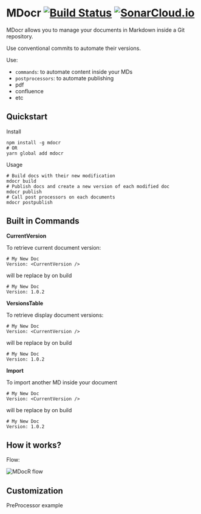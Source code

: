 # MDocr [![Build Status](https://travis-ci.org/loopingz/mdocr.svg?branch=master)](https://travis-ci.org/loopingz/webda) [![SonarCloud.io](https://sonarcloud.io/api/project_badges/measure?project=mdocr&metric=alert_status)](https://sonarcloud.io/dashboard/index/mdocr)

MDocr allows you to manage your documents in Markdown inside a Git repository.

Use conventional commits to automate their versions.

Use:

- `commands`: to automate content inside your MDs
- `postprocessors`: to automate publishing
- pdf
- confluence
- etc

## Quickstart

Install

```
npm install -g mdocr
# OR
yarn global add mdocr
```

Usage

```
# Build docs with their new modification
mdocr build
# Publish docs and create a new version of each modified doc
mdocr publish
# Call post processors on each documents
mdocr postpublish
```

## Built in Commands

**CurrentVersion**

To retrieve current document version:

```
# My New Doc
Version: <CurrentVersion />
```

will be replace by on build

```
# My New Doc
Version: 1.0.2
```

**VersionsTable**

To retrieve display document versions:

```
# My New Doc
Version: <CurrentVersion />
```

will be replace by on build

```
# My New Doc
Version: 1.0.2
```

**Import**

To import another MD inside your document

```
# My New Doc
Version: <CurrentVersion />
```

will be replace by on build

```
# My New Doc
Version: 1.0.2
```

## How it works?

Flow:

![MDocR flow](http://www.plantuml.com/plantuml/proxy?src=https://raw.github.com/loopingz/mdocr/master/docs/flow.puml)

## Customization

PreProcessor example

```

```
